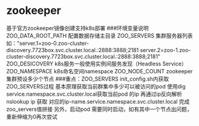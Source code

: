 # zookeeper
基于官方zookeeper镜像创建支持k8s部署
###环境变量说明
ZOO_DATA_ROOT_PATH 配置数据存储主目录
ZOO_SERVERS 集群服务器列表如："server.1=zoo-0.zoo-cluster-discovery.7723box.svc.cluster.local.:2888:3888;2181 server.2=zoo-1.zoo-cluster-discovery.7723box.svc.cluster.local.:2888:3888;2181"
ZOO_DESICOVERY k8s服务一般使用实例间服务发现（Headless Service）
ZOO_NAMESPACE k8s命名空间namespace
ZOO_NODE_COUNT zookeeper集群预设多少个节点
###重点：ZOO_SERVERS
init_config.sh内获取ZOO_SERVERS过程
基本原理获取当前群集中多少可以被访问的pod
使用dig service.namespace.svc.cluster.local获取当前pod 的ip
再通过ip反向解析 nslookup ip 获取 对应的ip-name.service.namespace.svc.cluster.local
完成zoo_servers值拼接
另外，启动pod 需要同时启动，如有其中一个节点出问题，重新伸缩为0再次尝试